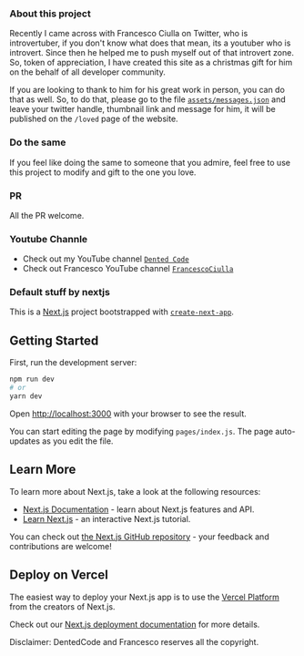 ### About this project

Recently I came across with Francesco Ciulla on Twitter, who is introvertuber, if you don't know what does that mean, its a youtuber who is introvert. Since then he helped me to push myself out of that introvert zone. So, token of appreciation, I have created this site as a christmas gift for him on the behalf of all developer community.

If you are looking to thank to him for his great work in person, you can do that as well. So, to do that, please go to the file [`assets/messages.json`](https://github.com/DentedCode/introvertuber-francesco-gift/blob/main/assets/messages.json) and leave your twitter handle, thumbnail link and message for him, it will be published on the `/loved` page of the website.

### Do the same

If you feel like doing the same to someone that you admire, feel free to use this project to modify and gift to the one you love.

### PR

All the PR welcome.

### Youtube Channle

- Check out my YouTube channel [`Dented Code`](https://www.youtube.com/c/DentedCode)
- Check out Francesco YouTube channel [`FrancescoCiulla`](https://www.youtube.com/FrancescoCiulla)

### Default stuff by nextjs

This is a [Next.js](https://nextjs.org/) project bootstrapped with [`create-next-app`](https://github.com/vercel/next.js/tree/canary/packages/create-next-app).

## Getting Started

First, run the development server:

```bash
npm run dev
# or
yarn dev
```

Open [http://localhost:3000](http://localhost:3000) with your browser to see the result.

You can start editing the page by modifying `pages/index.js`. The page auto-updates as you edit the file.

## Learn More

To learn more about Next.js, take a look at the following resources:

- [Next.js Documentation](https://nextjs.org/docs) - learn about Next.js features and API.
- [Learn Next.js](https://nextjs.org/learn) - an interactive Next.js tutorial.

You can check out [the Next.js GitHub repository](https://github.com/vercel/next.js/) - your feedback and contributions are welcome!

## Deploy on Vercel

The easiest way to deploy your Next.js app is to use the [Vercel Platform](https://vercel.com/import?utm_medium=default-template&filter=next.js&utm_source=create-next-app&utm_campaign=create-next-app-readme) from the creators of Next.js.

Check out our [Next.js deployment documentation](https://nextjs.org/docs/deployment) for more details.

Disclaimer: DentedCode and Francesco reserves all the copyright.
